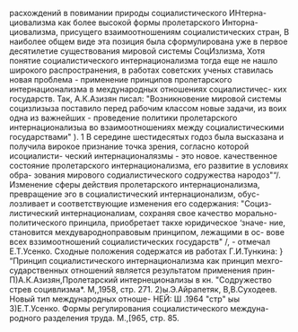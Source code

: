 расхождений в повимании природы социалистического ИНтерна-
циовализма как более высокой формы пролетарского Инторна-
циовализма, присущего взаимоотношениям социалистических стран,
В наиболее общем виде эта позиция была сформулирована уже в
первое десятилетие существования мировой системы СоцИзлизма,
Хотя понятие социалистического интернационализма тогда еще
не нашло широкого распространения, в работах советских ученых
ставилась новая проблема - применение принципов пролетарского
интернационализма в мехдународных отношениях социалистичес-
ких государств.
Так, А.К.Азизян писал: "Возникновение мировой системы
социзлизыза поставило перед рабочим классом новые задачи, из
воих одна из важнейших - проведение политики пролетарского
интернационализыа во взаимоотношениях между социалистическими
государствами" ). 1
В середине шестидесятых годоз была высказана и получила
вирокое признание точка зрения, согласно которой исоциалисти-
ческий интернационалязмы - это новое. качественное состояние
пролетарского интернационализма, его развитие в условиях обра-
зования мирового содиалистического содружества народоз"“/.
Изменение сферы действия пролетарского интернационализма,
превращение эго в социалистический интернационализм, обус-
лозливает и соответствующие изменения его содержания: "Социз-
листический интернационалиам, сохраняя свое качество морально-
политического принцила, приобретает такхе юридическое ‘значе-
ние, становится мехдувародноправовым принципом, лежащими в ос-
вове всех вззимоотношений социалистических государств" /, -
отмечал Е.Т.Усенко.
Сходные положения содержатся ив работах Г.И.Тункина: }
“Принцип социалистического интернационализма как принцип мехго-
сударственных отношений является результатом применения прин-
П)А.К.Азизян,Пролетарский интернеционализы в кн. "Содружество
стрев социвлизма*. М,,1958, стр. 271.
2)ы.Э.Айрапетяк, В,В.Суходеев. Новый тип международных отноше-
НЕЙ: Ш .1964 "стр" ыы
З)Е.Т.Усенко. Формы регулирования социалистического междуна-
родного разделения труда. М.,[965, стр. 85.

